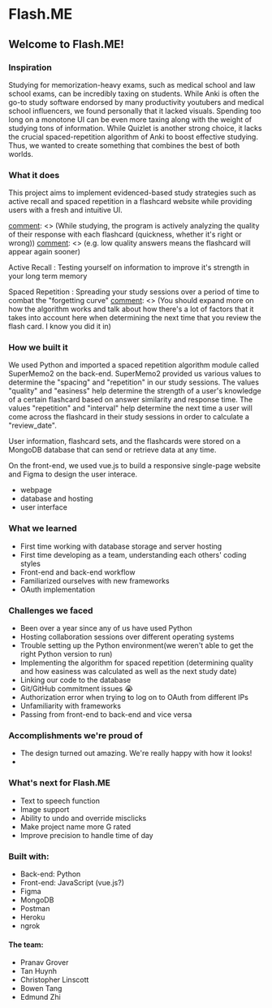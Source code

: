# Flash.ME

## Welcome to Flash.ME!

### Inspiration
Studying for memorization-heavy exams, such as medical school and law school exams, can be incredibly taxing on students. While Anki is often the go-to study software endorsed by many productivity youtubers and medical school influencers, we found personally that it lacked visuals. Spending too long on a monotone UI can be even more taxing along with the weight of studying tons of information. While Quizlet is another strong choice, it lacks the crucial spaced-repetition algorithm of Anki to boost effective studying. Thus, we wanted to create something that combines the best of both worlds.

### What it does
This project aims to implement evidenced-based study strategies such as active recall and spaced repetition in a flashcard website while providing users with a fresh and intuitive UI. 

[comment]: <> (Users are able to sign in using OAuth and create flashcard sets.)
[comment]: <> (While studying, the program is actively analyzing the quality of their response with each flashcard (quickness, whether it's right or wrong))
[comment]: <> (e.g. low quality answers means the flashcard will appear again sooner)

Active Recall
: Testing yourself on information to improve it's strength in your long term memory

Spaced Repetition
: Spreading your study sessions over a period of time to combat the "forgetting curve"
[comment]: <> (You should expand more on how the algorithm works and talk about how there's a lot of factors that it takes into account here when determining the next time that you review the flash card. I know you did it in)

### How we built it

We used Python and imported a spaced repetition algorithm module called SuperMemo2 on the back-end. SuperMemo2 provided us various values to determine the "spacing" and "repetition" in our study sessions. The values "quality" and "easiness" help determine the strength of a user's knowledge of a certain flashcard based on answer similarity and response time. The values "repetition" and "interval" help determine the next time a user will come across the flashcard in their study sessions in order to calculate a "review_date".

User information, flashcard sets, and the flashcards were stored on a MongoDB database that can send or retrieve data at any time.

On the front-end, we used vue.js to build a responsive single-page website and Figma to design the user interace. 


* webpage
* database and hosting
* user interface

### What we learned
* First time working with database storage and server hosting
* First time developing as a team, understanding each others' coding styles
* Front-end and back-end workflow
* Familiarized ourselves with new frameworks
* OAuth implementation


### Challenges we faced
* Been over a year since any of us have used Python
* Hosting collaboration sessions over different operating systems
* Trouble setting up the Python environment(we weren't able to get the right Python version to run)
* Implementing the algorithm for spaced repetition (determining quality and how easiness was calculated as well as the next study date)
* Linking our code to the database
* Git/GitHub commitment issues :sob:
* Authorization error when trying to log on to OAuth from different IPs
* Unfamiliarity with frameworks
* Passing from front-end to back-end and vice versa

### Accomplishments we're proud of
* The design turned out amazing. We're really happy with how it looks!
* 


### What's next for Flash.ME
* Text to speech function
* Image support
* Ability to undo and override misclicks
* Make project name more G rated
* Improve precision to handle time of day

### Built with:
* Back-end: Python
* Front-end: JavaScript (vue.js?)
* Figma
* MongoDB
* Postman
* Heroku
* ngrok

#### The team: ####
* Pranav Grover
* Tan Huynh
* Christopher Linscott
* Bowen Tang
* Edmund Zhi
